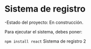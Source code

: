 <h1> Sistema de registro</h1>

-Estado del proyecto: En construcción.

Para ejecutar el sistema, debes poner:

```npm install react``` 
Sistema de registro 2
